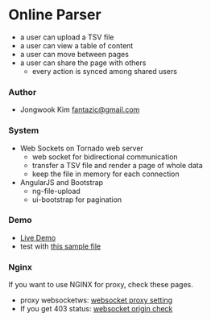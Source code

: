 # Online Parser
* a user can upload a TSV file
* a user can view a table of content
* a user can move between pages
* a user can share the page with others
    * every action is synced among shared users

### Author
* Jongwook Kim fantazic@gmail.com

### System
* Web Sockets on Tornado web server
    * web socket for bidirectional communication
    * transfer a TSV file and render a page of whole data
    * keep the file in memory for each connection
* AngularJS and Bootstrap
    * ng-file-upload
    * ui-bootstrap for pagination
    
### Demo
* [Live Demo](http://catlog.kr/parser/)
* test with [this sample file](https://github.com/fantazic/online-parser/tree/master/sample/sample.tsv)

### Nginx
If you want to use NGINX for proxy, check these pages.
* proxy websocketws: [websocket proxy setting](https://www.nginx.com/blog/websocket-nginx/)
* If you get 403 status: [websocket origin check](http://stackoverflow.com/questions/24800436/under-tornado-v4-websocket-connections-get-refused-with-403)
